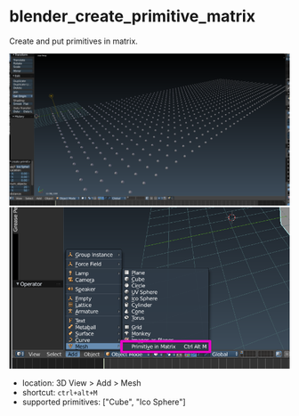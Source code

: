 # blender_create_primitive_matrix

Create and put primitives in matrix.

![screenshot2.png](https://github.com/Drunkar/blender_create_primitive_matrix/blob/images/screenshot2.png?raw=true)
![screenshot.png](https://github.com/Drunkar/blender_create_primitive_matrix/blob/images/screenshot.png?raw=true)

- location: 3D View > Add > Mesh
- shortcut: `ctrl+alt+M`
- supported primitives: ["Cube", "Ico Sphere"]
